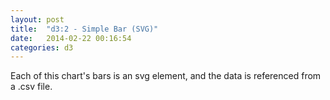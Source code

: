 ```yaml
---
layout: post
title:  "d3:2 - Simple Bar (SVG)"
date:   2014-02-22 00:16:54
categories: d3
---
```

Each of this chart's bars is an svg element, and the data is referenced from a .csv file.

<svg class="chart"></svg>

<script>

var width = 420,
    barHeight = 30;

var x = d3.scale.linear()
    .range([0, width]);

var chart = d3.select(".chart")
    .attr("width", width);

d3.csv("/assets/data/data.csv", type, function(error, data) {
  x.domain([0, d3.max(data, function(d) { return d.value; })]);

  chart.attr("height", barHeight * data.length);

  var bar = chart.selectAll("g")
      .data(data)
    .enter().append("g")
      .attr("transform", function(d, i) { return "translate(0," + i * barHeight + ")"; });

  bar.append("rect")
      .attr("width", function(d) { return x(d.value); })
      .attr("height", barHeight - 1);

  bar.append("text")
      .attr("x", function(d) { return x(d.value) - 3; })
      .attr("y", barHeight / 2)
      .attr("dy", ".35em")
      .text(function(d) { return d.value; });
});

function type(d) {
  d.value = +d.value; // coerce to number
  return d;
}

</script>

